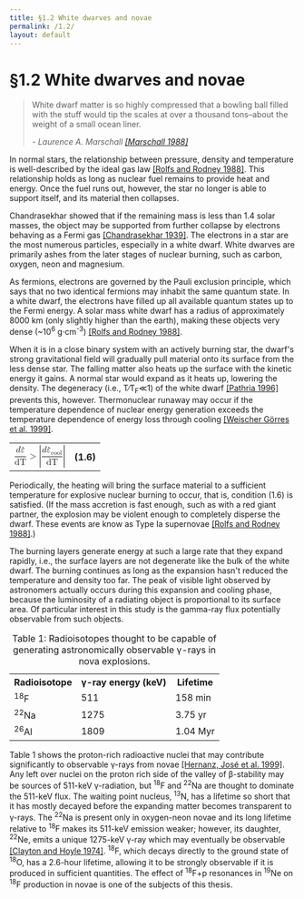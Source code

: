 ```yaml
---
title: §1.2 White dwarves and novae
permalink: /1.2/
layout: default
---
```


§1.2 White dwarves and novae
============================

<blockquote>
<p>White dwarf matter is so highly compressed that a bowling ball filled with
	the stuff would tip the scales at over a thousand tons–about the weight of
	a small ocean liner.
</p>
<footer><cite>- Laurence A. Marschall 
	<a href="../bibliography/#marschall">[Marschall 1988]</a></cite></footer>
</blockquote>

In normal stars, the relationship between pressure, density and temperature is
well-described by the ideal gas law [[Rolfs and Rodney
1988]](../bibliography/#rolfs). This relationship holds as long as nuclear
fuel remains to provide heat and energy. Once the fuel runs out, however, the
star no longer is able to support itself, and its material then collapses.

Chandrasekhar showed that if the remaining mass is less than 1.4 solar masses,
the object may be supported from further collapse by electrons behaving as a
Fermi gas [[Chandrasekhar 1939]](../bibliography/#chandrasekhar). The
electrons in a star are the most numerous particles, especially in a white
dwarf. White dwarves are primarily ashes from the later stages of nuclear
burning, such as carbon, oxygen, neon and magnesium.

As fermions, electrons are governed by the Pauli exclusion principle, which
says that no two identical fermions may inhabit the same quantum state. In a
white dwarf, the electrons have filled up all available quantum states up to
the Fermi energy. A solar mass white dwarf has a radius of approximately 8000
km (only slightly higher than the earth), making these objects very dense
(~10<sup>6</sup> g⋅cm<sup>-3</sup>) [[Rolfs and Rodney
1988]](../bibliography/#rolfs).

When it is in a close binary system with an actively burning star, the dwarf's
strong gravitational field will gradually pull material onto its surface from
the less dense star. The falling matter also heats up the surface with the
kinetic energy it gains. A normal star would expand as it heats up, lowering
the density. The degeneracy (i.e.,
<span class="equation">T∕T<sub>F</sub>≪1</span>) of the white dwarf [[Pathria
1996]](../bibliography/#pathria) prevents this, however. Thermonuclear runaway
may occur if the temperature dependence of nuclear energy generation exceeds
the temperature dependence of energy loss through cooling [[Weischer Görres et
al. 1999]](../bibliography/#weischer).

<table class="equation">
	<tr>
		<td>
			<math xmlns="http://www.w3.org/1998/Math/MathML" display="block">
			 <semantics>
			  <mrow>
			   <mfrac>
			    <mrow>
			     <mi>d</mi>
			     <mover accent="true">
			      <mi>ε</mi>
			      <mo stretchy="false">˙</mo>
			     </mover>
			    </mrow>
			    <mi mathvariant="italic">dT</mi>
			   </mfrac>
			   <mo stretchy="false">&gt;</mo>
			   <mrow>
			    <mo fence="true" stretchy="true">|</mo>
			    <mrow>
			     <mfrac>
			      <mrow>
			       <mi>d</mi>
			       <msub>
			        <mover accent="true">
			         <mi>ε</mi>
			         <mo stretchy="false">˙</mo>
			        </mover>
			        <mi mathvariant="italic">cool</mi>
			       </msub>
			      </mrow>
			      <mi mathvariant="italic">dT</mi>
			     </mfrac>
			    </mrow>
			    <mo fence="true" stretchy="true">|</mo>
			   </mrow>
			  </mrow>
			  <annotation encoding="StarMath 5.0">{d{dot ε}} over {dT} &gt; left lline {d{dot ε}_{cool}} over {dT} right rline</annotation>
			 </semantics>
			</math>
		</td>
		<a name="eqn1.2"><th rowspan="2">(1.6)</th></a>
	</tr>
</table>

Periodically, the heating will bring the surface material to a sufficient
temperature for explosive nuclear burning to occur, that is, condition (1.6)
is satisfied. (If the mass accretion is fast enough, such as with a red giant
partner, the explosion may be violent enough to completely disperse the dwarf.
These events are know as Type Ia supernovae [[Rolfs and Rodney
1988]](../bibliography/#rolfs).)

The burning layers generate energy at such a large rate that they expand
rapidly, i.e., the surface layers are not degenerate like the bulk of the
white dwarf. The burning continues as long <span class="correction">as</span>
the expansion hasn't reduced the temperature and density too far. The peak of
visible light observed by astronomers actually occurs during this expansion
and cooling phase, because the luminosity of a radiating object is
proportional to its surface area. Of particular interest in this study is the
gamma-ray flux potentially observable from such objects.

<table class="data">
  <caption>Table 1: Radioisotopes thought to be capable of generating
  	astronomically observable γ-rays in nova explosions.</caption>
  <tr>
  	<th>Radioisotope</th>
  	<th>γ-ray energy (keV)</th>
  	<th>Lifetime</th>
  </tr>
  <tr>
  	<td><sup>18</sup>F</td>
  	<td>511</td>
  	<td>158 min</td>
  </tr>
  <tr>
  	<td><sup>22</sup>Na</td>
  	<td>1275</td>
  	<td>3.75 yr</td>
  </tr>
  <tr>
  	<td><sup>26</sup>Al</td>
  	<td>1809</td>
  	<td>1.04 Myr</td>
  </tr>
</table>

Table 1 shows the proton-rich radioactive nuclei that may contribute
significantly to observable γ-rays from novae [[Hernanz, José et al.
1999]](../bibliography/#hernanz). Any left over nuclei on the proton rich side
of the valley of β-stability may be sources of 511-keV γ-radiation, but
<sup>18</sup>F and <sup>22</sup>Na are thought to dominate the 511-keV flux.
The waiting point nucleus, <sup>13</sup>N, has a lifetime so short that it has
mostly decayed before the expanding matter becomes transparent to γ-rays. The
<sup>22</sup>Na is present only in oxygen-neon novae and its long lifetime
relative to <sup>18</sup>F makes its 511-keV emission weaker; however,
<span class="correction">its</span> daughter, <sup>22</sup>Ne, emits a unique
1275-keV γ-ray which may eventually be observable [[Clayton and Hoyle
1974]](../bibliography/#clayton). <sup>18</sup>F, which decays directly to the
ground state of <sup>18</sup>O, has a <span class="correction">2.6-hour</span>
lifetime, allowing it to be strongly observable if it is produced in
sufficient quantities. The effect of <sup>18</sup>F+p resonances in
<sup>19</sup>Ne on <sup>18</sup>F production in novae is one of the subjects
of this thesis.